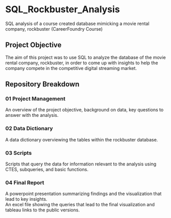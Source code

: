 # SQL_Rockbuster_Analysis
SQL analysis of a course created database mimicking a movie rental company, rockbuster (CareerFoundry Course)

## Project Objective
The aim of this project was to use SQL to analyze the database of the movie rental company, rockbuster, in order to come up with insights to help the company compete in the competitive digital streaming market.

## Repository Breakdown

### 01 Project Management
 An overview of the project objective, background on data, key questions to answer with the analysis.

### 02 Data Dictionary
A data dictionary overviewing the tables within the rockbuster database.

### 03 Scripts 

Scripts that query the data for information relevant to the analysis using CTES, subqueries, and basic functions.

### 04 Final Report
A powerpoint presentation summarizing findings and the visualization that lead to key insights.  
An excel file showing the queries that lead to the final visualization and tableau links to the public versions.
